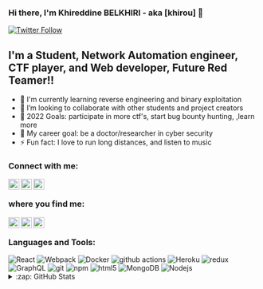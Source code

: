 ### Hi there, I'm Khireddine BELKHIRI - aka [khirou] 👋

[![Twitter Follow](https://img.shields.io/twitter/follow/BELKHIRIKhired1?color=1DA1F2&logo=twitter&style=for-the-badge)](https://twitter.com/BELKHIRIKhired1)

## I'm a Student, Network Automation engineer, CTF player, and Web developer, Future Red Teamer!!

- 🌱 I'm currently learning reverse engineering and binary exploitation
- 👯 I’m looking to collaborate with other students and project creators
- 🥅 2022 Goals: participate in more ctf's, start bug bounty hunting, ,learn more
- 🥅 My career goal: be a doctor/researcher in cyber security
- ⚡ Fun fact: I love to run long distances, and listen to music

### Connect with me:

[<img align="left" alt="khireddine10 | Twitter" width="22px" src="https://cdn.jsdelivr.net/npm/simple-icons@v3/icons/twitter.svg" />][twitter]
[<img align="left" alt="khireddine10 | LinkedIn" width="22px" src="https://cdn.jsdelivr.net/npm/simple-icons@v3/icons/linkedin.svg" />][linkedin]
[<img align="left" alt="khireddine10 | Instagram" width="22px" src="https://cdn.jsdelivr.net/npm/simple-icons@v3/icons/instagram.svg" />][instagram]

<br />

### where you find me:

[<img align="left" alt="khireddine10 | HackTheBox" width="22px" src="https://raw.githubusercontent.com/simple-icons/simple-icons/develop/icons/hackthebox.svg" />][htb]
[<img align="left" alt="khireddine10 | Hackerone" width="22px" src="https://raw.githubusercontent.com/simple-icons/simple-icons/develop/icons/hackerone.svg" />][hackerone]
[<img align="left" alt="khireddine10 | bugcrowd" width="22px" src="https://raw.githubusercontent.com/simple-icons/simple-icons/develop/icons/bugcrowd.svg" />][bugcrowd]
<br />

### Languages and Tools:

<img alt="React" src="https://img.shields.io/badge/-React-45b8d8?style=flat-square&logo=react&logoColor=white" />
<img alt="Webpack" src="https://img.shields.io/badge/-Webpack-8DD6F9?style=flat-square&logo=webpack&logoColor=white" /> 
<img alt="Docker" src="https://img.shields.io/badge/-Docker-46a2f1?style=flat-square&logo=docker&logoColor=white" />
<img alt="github actions" src="https://img.shields.io/badge/-Github_Actions-2088FF?style=flat-square&logo=github&logoColor=white" />
<img alt="Heroku" src="https://img.shields.io/badge/-Heroku-430098?style=flat-square&logo=heroku&logoColor=white" />
<img alt="redux" src="https://img.shields.io/badge/-Redux-764ABC?style=flat-square&logo=redux&logoColor=white" />
<img alt="GraphQL" src="https://img.shields.io/badge/-GraphQL-E10098?style=flat-square&logo=graphql&logoColor=white" />
<img alt="git" src="https://img.shields.io/badge/-Git-F05032?style=flat-square&logo=git&logoColor=white" />
<img alt="npm" src="https://img.shields.io/badge/-NPM-CB3837?style=flat-square&logo=npm&logoColor=white" />
<img alt="html5" src="https://img.shields.io/badge/-HTML5-E34F26?style=flat-square&logo=html5&logoColor=white" />
<img alt="MongoDB" src="https://img.shields.io/badge/-MongoDB-13aa52?style=flat-square&logo=mongodb&logoColor=white" />
<img alt="Nodejs" src="https://img.shields.io/badge/-Nodejs-43853d?style=flat-square&logo=Node.js&logoColor=white" />

<details>
  <summary>:zap: GitHub Stats</summary>

  <img align="left" alt="codeSTACKr's GitHub Stats" src="https://github-readme-stats.codestackr.vercel.app/api?username=codeSTACKr&show_icons=true&hide_border=true" />

</details>

[twitter]: https://twitter.com/BELKHIRIKhired1
[instagram]: https://www.instagram.com/khireddine_belkhiri/
[linkedin]: https://www.linkedin.com/in/khireddine-belkhiri-074086182/
[htb]: https://app.hackthebox.eu/profile/473061
[thm]: https://tryhackme.com/p/khirou
[hackerone]: https://hackerone.com/khirou
[bugcrowd]: https://bugcrowd.com/khirou
